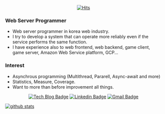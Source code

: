 <div align=center>

[![Hits](https://hits.seeyoufarm.com/api/count/incr/badge.svg?url=https%3A%2F%2Fgithub.com%2Fssavassava)](https://hits.seeyoufarm.com) 

</div>

### Web Server Programmer

- Web server programmer in korea web industry.
- I try to develop a system that can operate more reliably even if the service performs the same function.
- I have experience also to web frontend, web backend, game client, game server, Amazon Web Service platform, GCP...

### Interest

- Asynchrous programming (Multithread, Pararell, Async-await and more)
- Statistics, Measure, Coverage.
- Want to more than before improvement all things.

<div align=center>

[![Tech Blog Badge](http://img.shields.io/badge/-Tech%20blog-black?style=flat-square&logo=github&link=https://ssavassava.github.io/)](https://ssavassava.github.io/) 
[![Linkedin Badge](https://img.shields.io/badge/-LinkedIn-blue?style=flat-square&logo=Linkedin&logoColor=white&link=https://www.linkedin.com/in/sangwoo-kang-1b00b6214/)](https://www.linkedin.com/in/sangwoo-kang-1b00b6214/) 
[![Gmail Badge](https://img.shields.io/badge/-Gmail-d14836?style=flat-square&logo=Gmail&logoColor=white&link=mailto:sangwoo98.kang@gmail.com)](mailto:sangwoo98.kang@gmail.com)

</div>

[![github stats](https://github-readme-stats.vercel.app/api?username=ssavassava)](https://github.com/ssavassava)
